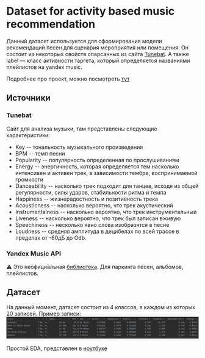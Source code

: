 # Dataset for activity based music recommendation

Данный датасет используется для сформирования модели рекомендаций песен для сценария мероприятия или помещения.
Он состоит из некоторых свойств спарсанных из сайта [Tunebat](https://tunebat.com/). А также label — класс активности 
таргета, который определяется названиями плейлистов на yandex music.

Подробнее про проект, можно посмотреть [тут](https://github.com/MulhamShaheen/AI-DJ/blob/main/ML_System_Design_Doc.md) 

## Источники 

### Tunebat
Сайт для анализа музыки, там представлены следующие характеристики: 
- Key -- тональность музыкального произведения
- BPM -- темп песни
- Popularity -- популярность определенная по прослушиваниям
- Energy -- энергичность, которая определяется тем насколько интенсивен и активен трек, в зависимости тембра, воспринимаемой громкости
- Danceability -- насколько трек подходит для танцев, исходя из общей регулярности, силы ударов, стабильности ритма и темпа
- Happiness -- жизнерадостность и позитивность трека
- Acousticness -- насколько вероятно, что трек акустический
- Instrumentalness -- насколько вероятно, что трек инструментальный
- Liveness -- насколько вероятно, что трек был записан вживую
- Speechiness -- несколько явно слова изобразятся в песне
- Loudness -- средняя амплитуда в децибелах по всей трассе в пределах от -60дБ до Odb.

### Yandex Music API
⚠️ Это неофициальная [библиотека](https://yandex-music.readthedocs.io/). Для паркинга песен, альбомов, плейлистов.

## Датасет

На данный момент, датасет состоит из 4 классов, в каждом из которых 20 записей. Пример записи: 
![img.png](images/img.png)

Простой EDA, представлен в [ноутбуке](main.ipynb) 